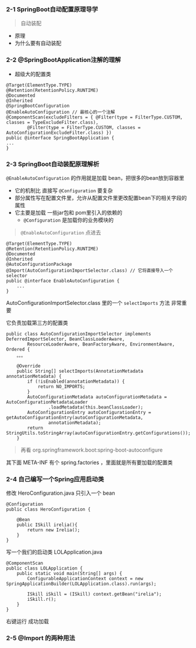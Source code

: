 ### 2-1 SpringBoot自动配置原理导学

> 自动装配

- 原理
- 为什么要有自动装配

### 2-2 @SpringBootApplication注解的理解

- 超级大的配置类

```
@Target(ElementType.TYPE)
@Retention(RetentionPolicy.RUNTIME)
@Documented
@Inherited
@SpringBootConfiguration
@EnableAutoConfiguration // 最核心的一个注解
@ComponentScan(excludeFilters = { @Filter(type = FilterType.CUSTOM, classes = TypeExcludeFilter.class),
		@Filter(type = FilterType.CUSTOM, classes = AutoConfigurationExcludeFilter.class) })
public @interface SpringBootApplication {
...
}
```

### 2-3 SpringBoot自动装配原理解析

`@EnableAutoConfiguration` 的作用就是加载 bean，把很多的bean放到容器里

- 它的机制比 直接写 `@Configuration` 要复杂
- 部分属性写在配置文件里，允许从配置文件里更改配置bean下的相关字段的属性
- 它主要是加载 一些jar包和 pom里引入的依赖的
    - `@Configuration` 是加载你的业务模块的
    
> `@EnableAutoConfiguration` 点进去

```
@Target(ElementType.TYPE)
@Retention(RetentionPolicy.RUNTIME)
@Documented
@Inherited
@AutoConfigurationPackage
@Import(AutoConfigurationImportSelector.class) // 它将直接导入一个 selector
public @interface EnableAutoConfiguration {
    ...
}
```

AutoConfigurationImportSelector.class 里的一个 `selectImports` 方法 非常重要

它负责加载第三方的配置类

```
public class AutoConfigurationImportSelector implements DeferredImportSelector, BeanClassLoaderAware,
		ResourceLoaderAware, BeanFactoryAware, EnvironmentAware, Ordered {
    。。。

	@Override
	public String[] selectImports(AnnotationMetadata annotationMetadata) {
		if (!isEnabled(annotationMetadata)) {
			return NO_IMPORTS;
		}
		AutoConfigurationMetadata autoConfigurationMetadata = AutoConfigurationMetadataLoader
				.loadMetadata(this.beanClassLoader);
		AutoConfigurationEntry autoConfigurationEntry = getAutoConfigurationEntry(autoConfigurationMetadata,
				annotationMetadata);
		return StringUtils.toStringArray(autoConfigurationEntry.getConfigurations());
	}
```

> 再看 org.springframework.boot:spring-boot-autoconfigure
    
其下面 META-INF 有个 spring.factories ，里面就是所有要加载的配置类


### 2-4 自己编写一个Spring应用启动类

修改 HeroConfiguration.java 只引入一个 bean

```
@Configuration
public class HeroConfiguration {

    @Bean
    public ISkill irelia(){
        return new Irelia();
    }
}
```

写一个我们的启动类 LOLApplication.java

```
@ComponentScan
public class LOLApplication {
    public static void main(String[] args) {
        ConfigurableApplicationContext context = new SpringApplicationBuilder(LOLApplication.class).run(args);

        ISkill iSkill = (ISkill) context.getBean("irelia");
        iSkill.r();
    }
}
```

右键运行 成功加载


### 2-5 @Import 的两种用法



